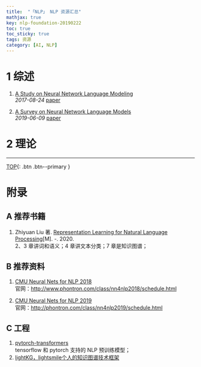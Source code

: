 ```yaml
---
title:  "「NLP」 NLP 资源汇总"
mathjax: true
key: nlp-foundation-20190222
toc: true
toc_sticky: true
tags: 资源
category: [AI, NLP]
---
```

<span id='head'> </span>

<!--more-->


# 1 综述
1. [A Study on Neural Network Language Modeling](http://cn.arxiv.org/abs/1708.07252)   
*2017-08-24* [paper](https://arxiv.org/abs/1708.07252)    

1. [A Survey on Neural Network Language Models](http://cn.arxiv.org/abs/1906.03591)    
*2019-06-09* [paper](https://arxiv.org/abs/1906.03591)    


# 2 理论


-------------------  
[TOP](#head){: .btn .btn--primary }


# 附录
## A 推荐书籍
1. Zhiyuan Liu 著. [Representation Learning for Natural Language Processing](https://link.springer.com/content/pdf/10.1007%2F978-981-15-5573-2.pdf)[M]. -. 2020.     
2、3 章讲词和语义；4 章讲文本分类；7 章是知识图谱；     

## B 推荐资料
1. [CMU Neural Nets for NLP 2018](http://www.phontron.com/class/nn4nlp2018/schedule.html)  
官网：<http://www.phontron.com/class/nn4nlp2018/schedule.html>  

2. [CMU Neural Nets for NLP 2019](http://phontron.com/class/nn4nlp2019/schedule.html)  
官网：<http://phontron.com/class/nn4nlp2019/schedule.html>     

## C 工程
1. [pytorch-transformers](https://github.com/huggingface/pytorch-transformers)    
tensorflow 和 pytorch 支持的 NLP 预训练模型；     
1. [lightKG，lightsmile个人的知识图谱技术框架](https://github.com/smilelight/lightKG)     
